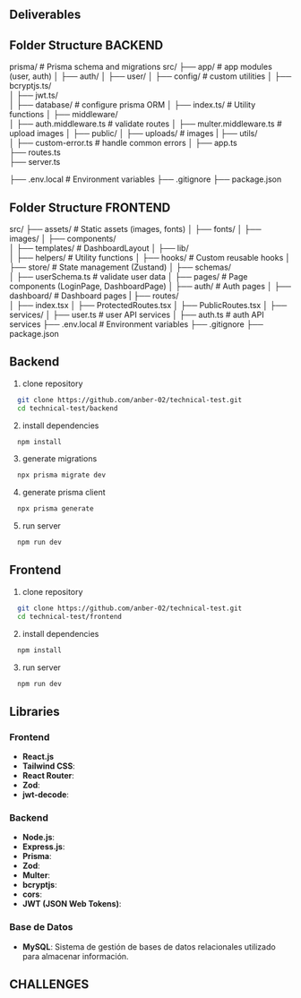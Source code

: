 ## Deliverables

## Folder Structure BACKEND

prisma/                          # Prisma schema and migrations
src/
├── app/                         # app modules (user, auth)
│   ├── auth/
│   ├── user/
│
├── config/                      # custom utilities
│   ├── bcryptjs.ts/        
│   ├── jwt.ts/         
│
├── database/                   # configure prisma ORM
│   ├── index.ts/           # Utility functions
│
├── middleware/                   
│   ├── auth.middleware.ts           # validate routes
│   ├── multer.middleware.ts           # upload images
│
├── public/
│   ├── uploads/              # images
|
├── utils/                
│   ├── custom-error.ts          # handle common errors
│
├── app.ts            
├── routes.ts             
├── server.ts            
             
├── .env.local             # Environment variables
├── .gitignore
├── package.json

## Folder Structure FRONTEND
src/
├── assets/                # Static assets (images, fonts)
│   ├── fonts/
│   ├── images/
│
├── components/           
│   ├── templates/         # DashboardLayout
│
├── lib/                   
│   ├── helpers/           # Utility functions
│   ├── hooks/             # Custom reusable hooks
│   ├── store/             # State management (Zustand)
│
├── schemas/                   
│   ├── userSchema.ts           # validate user data
│
├── pages/                 # Page components (LoginPage, DashboardPage)
│   ├── auth/              # Auth pages
│   ├── dashboard/         # Dashboard pages
|
├── routes/                
│   ├── index.tsx
│   ├── ProtectedRoutes.tsx
│   ├── PublicRoutes.tsx
│
├── services/
│   ├── user.ts          # user API services
│   ├── auth.ts          # auth API services
├── .env.local             # Environment variables
├── .gitignore
├── package.json



## Backend 
1. clone repository
 ```bash
   git clone https://github.com/anber-02/technical-test.git
   cd technical-test/backend
 ```
2. install dependencies
 ```bash
   npm install
 ```

3. generate migrations
 ```bash
   npx prisma migrate dev
 ```
4. generate prisma client
 ```bash
   npx prisma generate
 ```
5. run server
 ```bash
   npm run dev
 ```


## Frontend 
1. clone repository
 ```bash
   git clone https://github.com/anber-02/technical-test.git
   cd technical-test/frontend
 ```
2. install dependencies
 ```bash
   npm install
 ```
3. run server
 ```bash
   npm run dev
 ```

## Libraries

### Frontend
- **React.js**
- **Tailwind CSS**:
- **React Router**:
- **Zod**:
- **jwt-decode**:

### Backend
- **Node.js**:
- **Express.js**:
- **Prisma**:
- **Zod**:
- **Multer**:
- **bcryptjs**:
- **cors**:
- **JWT (JSON Web Tokens)**:

### Base de Datos
- **MySQL**: Sistema de gestión de bases de datos relacionales utilizado para almacenar información.


## CHALLENGES


